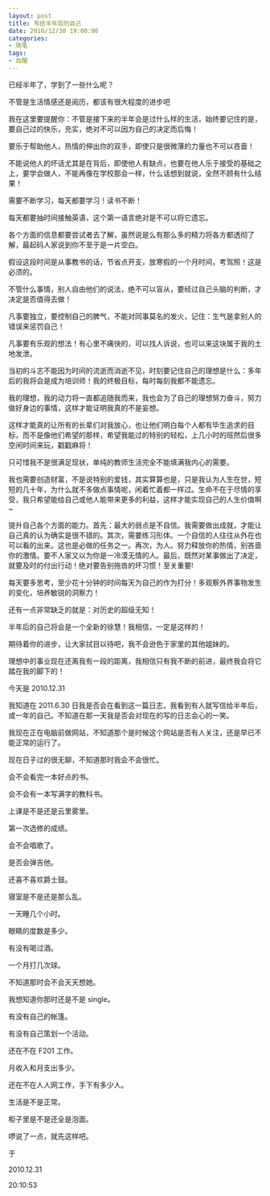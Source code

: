 ```yaml
---
layout: post
title: 写给半年后的自己
date: 2010/12/30 19:00:00
categories:
- 随笔
tags:
- 自醒
---
```


已经半年了，学到了一些什么呢？

不管是生活情感还是阅历，都该有很大程度的进步吧

我在这里要提醒你：不管是接下来的半年会是过什么样的生活，始终要记住的是，要自己过的快乐，充实，绝对不可以因为自己的决定而后悔！

要乐于帮助他人，热情的伸出你的双手，即使只是很微薄的力量也不可以吝啬！

不能说他人的坏话尤其是在背后，即使他人有缺点，也要在他人乐于接受的基础之上，要学会做人，不能再像在学校那会一样，什么话想到就说，全然不顾有什么结果！

需要不断学习，每天都要学习！读书不断！

每天都要抽时间接触英语，这个第一语言绝对是不可以将它遗忘。

各个方面的信息都要尝试者去了解，虽然说是么有那么多的精力将各方都透彻了解，最起码人家说到你不至于是一片空白。

假设这段时间是从事教书的话，节省点开支，放寒假的一个月时间，考驾照！这是必须的。

不管什么事情，别人自由他们的说法，绝不可以盲从，要经过自己头脑的判断，才决定是否值得去做！

凡事要独立，要控制自己的脾气，不能对同事莫名的发火，记住：生气是拿别人的错误来惩罚自己！

凡事要有乐观的想法！有心里不痛快的，可以找人诉说，也可以来这块属于我的土地发泄。

当初的斗志不能因为时间的流逝而消逝不见，时刻要记住自己的理想是什么：多年后的我将会是成为培训师！我的终极目标，每时每刻我都不能遗忘。

我的理想，我的动力将一直都追随我而来，我也会为了自己的理想努力奋斗，努力做好身边的事情，这样才能证明我真的不是妄想。

这样才能真的让所有的长辈们对我放心，也让他们明白每个人都有毕生追求的目标，而不是像他们希望的那样，希望我能过的特别的轻松，上几小时的班然后很多空闲时间来玩，戳戳麻将！

只可惜我不是很满足现状，单纯的教师生活完全不能填满我内心的需要。

我也需要创造财富，不是说特别的爱钱，其实算算也是，只是我认为人生在世，短短的几十年，为什么就不多做点事情呢，闲着忙着都一样过。生命不在于尽情的享受，我只希望能给自己或他人能带来更多的利益，这样才能实现自己的人生价值啊~

提升自己各个方面的能力。首先：最大的弱点是不自信。我需要做出成就，才能让自己真的认为确实是很不错的。其次，需要练习形体。一个自信的人往往从外在也可以看的出来。这也是必做的任务之一。再次，为人。努力释放你的热情，别吝啬你的激情。要不人家又以为你是一冷漠无情的人。最后，既然对某事做出了决定，就要及时的付出行动！绝对要告别拖沓的坏习惯！至关重要!

每天要多思考，至少花十分钟的时间每天为自己的作为打分！多观察外界事物发生的变化，培养敏锐的洞察力！

还有一点非常缺乏的就是：对历史的超级无知！

半年后的自己将会是一个全新的徐慧！我相信，一定是这样的！

期待着你的进步，让大家拭目以待吧，我不会逊色于家里的其他姐妹的。

理想中的事业现在还离我有一段的距离，我相信只有我不断的前进，最终我会将它踏在我的脚下的！

今天是 2010.12.31

我知道在 2011.6.30 日我是否会在看到这一篇日志，我看到有人就写信给半年后，或一年的自己。不知道在那一天我是否会对现在的写的日志会心的一笑。

我现在正在电脑前做网站，不知道那个是时候这个网站是否有人关注，还是早已不能正常的运行了。

现在日子过的很无聊，不知道那时我会不会很忙。

会不会看完一本好点的书。

会不会有一本写满字的教科书。

上课是不是还是云里雾里。

第一次选修的成绩。

会不会唱歌了。

是否会弹吉他。

还喜不喜欢爵士鼓。

寝室是不是还是那么乱。

一天睡几个小时。

眼睛的度数是多少。

有没有喝过酒。

一个月打几次球。

不知道那时会不会天天想她。

我想知道你那时还是不是 single。

有没有自己的帐篷。

有没有自己策划一个活动。

还在不在 F201 工作。

月收入和月支出多少。

还在不在人人网工作，手下有多少人。

生活是不是正常。

柜子里是不是还全是泡面。

啰说了一点，就先这样吧。

于

2010.12.31

20:10:53
